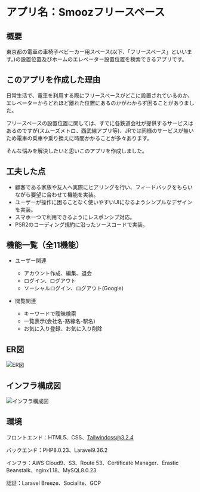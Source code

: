 # アプリ名：Smoozフリースペース


## 概要
東京都の電車の車椅子ベビーカー用スペース(以下、「フリースペース」といいます。)の設置位置及びホームのエレベーター設置位置を検索できるアプリです。

## このアプリを作成した理由
日常生活で、電車を利用する際にフリースペースがどこに設置されているのか、エレベーターからどれほど離れた位置にあるのかがわからず困ることがありました。

フリースペースの設置位置に関しては、すでに各鉄道会社が提供するサービスはあるのですが(スムーズメトロ、西武線アプリ等)、JRでは同様のサービスが無いため電車の乗車や乗り換えに時間かかることが多々あります。

そんな悩みを解決したいと思いこのアプリを作成しました。

## 工夫した点
- 顧客である家族や友人へ実際にヒアリングを行い、フィードバックをもらいながら要望に合わせて機能を実装。
- ユーザーが操作に困ることなく使いやすいUIになるようシンプルなデザインを実装。
- スマホ一つで利用できるようにレスポンシブ対応。
- PSR2のコーディング規約に沿ったソースコードで実装。

## 機能一覧（全11機能）
- ユーザー関連
   - アカウント作成、編集、退会
   - ログイン、ログアウト
   - ソーシャルログイン、ログアウト(Google)

- 閲覧関連
   - キーワードで曖昧検索
   - 一覧表示(会社名-路線名-駅名)
   - お気に入り登録、お気に入り削除


## ER図
![ER図](https://user-images.githubusercontent.com/111279083/208892667-407c944f-fe06-4fa2-8122-8674d6087104.png)

## インフラ構成図
![インフラ構成図](https://user-images.githubusercontent.com/111279083/208892352-3fa9ae22-78e7-4657-8aff-a7f2c957d141.png)

## 環境
フロントエンド：HTML5、CSS、Tailwindcss@3.2.4 

バックエンド：PHP8.0.23、Laravel9.36.2

インフラ：AWS Cloud9、S3、Route 53、Certificate Manager、Erastic Beanstalk、nginx1.18、MySQL8.0.23

認証：Laravel Breeze、Socialite、GCP


